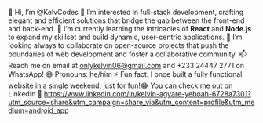 👋 Hi, I’m @KelvCodes
👀 I’m interested in full-stack development, crafting elegant and efficient solutions that bridge the gap between the front-end and back-end.
🌱 I’m currently learning the intricacies of **React** and **Node.js** to expand my skillset and build dynamic, user-centric applications.
💞️ I’m looking always to collaborate on open-source projects that push the boundaries of web development and foster a collaborative community.
📫 Reach me on email at onlykelvin06@gmail.com and +233 24447 2771 on WhatsApp!
😄 Pronouns: he/him 
⚡ Fun fact: I once built a fully functional website in a single weekend, just for fun!😂 
You can check me out on LinkedIn 🤙
https://www.linkedin.com/in/kelvin-agyare-yeboah-6728a7301?utm_source=share&utm_campaign=share_via&utm_content=profile&utm_medium=android_app

<!---
KelvCodes/KelvCodes is a ✨ special ✨ repository because its `README.md` (this file) appears on your GitHub profile.
You can click the Preview link to take a look at your changes.
--->
